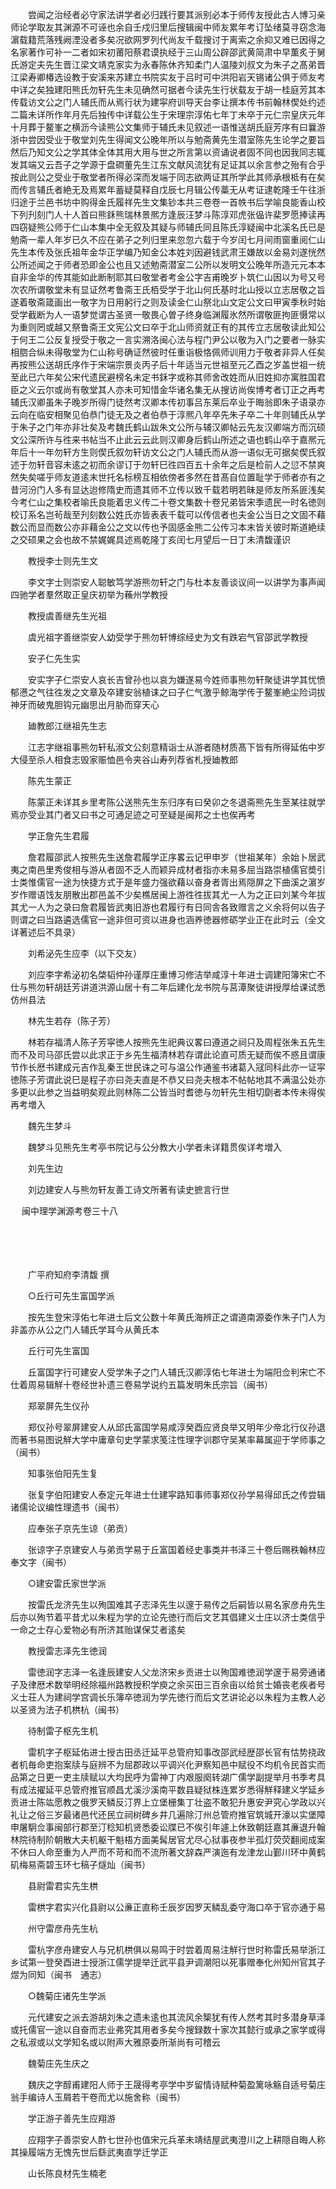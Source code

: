 <!-- { "loadSidebar": true } -->
　　尝闻之治经者必守家法讲学者必归践行要其派别必本于师传友授此古人博习亲师论学取友其渊源不可诬也余自壬戍归里后搜辑闽中师友累年考订坠绪莫寻窃念海濵载籍荒落残阙湮没者多矣况欲网罗列代尚友千载搜讨于离索之余抑又难已因得之名家著作可补一二者如宋初莆阳蔡君谟执经于三山周公辟邵武黄简肃中早薫炙于舅氏游定夫先生晋江梁文靖克家实为永春陈休齐知柔门人温陵刘叔文为朱子之髙弟晋江梁寿卿椿选设教于安溪来苏建立书院实友于吕时可中洪阳岩天锡诸公俱于师友考中详之矣独建阳熊氏勿轩先生未见确然可据者今读先生行状载友于胡一桂庭芳其本传载访文公之门人辅氏而从焉行状为建寜府训导天台李让撰本传书前翰林偰处约述二篇未详所作年月先后独传中详载公生于宋理宗淳佑七年丁未卒于元仁宗皇庆元年十月葬于鳌峯之横沥今读熊公文集师于辅氏未见叙述一语惟送胡氏庭芳序有曰曩游浙中尝因受业于敬堂刘先生得闻文公晚年所以与勉斋黄先生潜室陈先生论学之要旨然后乃知文公之学其体全体其用大用与世之所言第以资诵说者固不同也因我同志辄发其端又云吾子之学源于盘磵董先生江东文献风流犹有足证其以余言参之殆有合乎按此则公之受业于敬堂者所得必深而发端于同志欲两证其所学此其师承根柢有在矣而传言辅氏者絶无及焉累年蓄疑莫释自戊辰七月辑公传藁无从考证逮乾隆壬午往浙归途于兰邑书坊中购得金氏履祥先生文集钞本共三卷卷一首帙书后学喻良能香山校下列刋刻门人十人首曰熊鉌熊瑞林景熈方逢辰汪梦斗陈淳邓虎张偘许棐罗愿捧读再四窃疑熊公师于仁山本集中全无叙及其疑与师辅氏同且陈氏淳疑闽中北溪名氏已是勉斋一辈人年岁已久不应在弟子之列归里来忽忽六载于今岁闰七月间雨窗重阅仁山先生本传及张氏祖年金华正学编乃知金公本姓刘因避钱武肃王嫌故以金易刘遂恍然公所述闻之于师者恐即金公也且又述勉斋潜室二公所以发明文公晚年所造元元本本自非金华的传其能如此断制耶其曰敬堂者考金公字吉甫晚岁卜筑仁山因以为号又号次农所谓敬堂未有显证然考鲁斋王氏栢受学于北山何氏基时北山授以立志居敬之旨遂着敬斋箴画出一敬字为日用躬行之则及读金仁山祭北山文定公文曰甲寅季秋时始受学截断为人一语梦觉谓古圣贤一敬畏心曽子终身临渊履氷然所谓敬匪拘匪慑常以为重则罔或越又祭鲁斋王文宪公文曰卒于北山师资就正有的其传立志居敬读此知公于何王二公反复授受于敬之一言实溯洛闽心法与程门尹公以敬为入门之要者一脉实相脗合纵未得敬堂为仁山称号确证然彼时任重诣极恪佩师训用力于敬者非异人任矣再按熊公送胡氏序作于宋端宗景炎丙子后十年适当元世祖至元乙酉之岁盖世祖一统至此已六年矣公宋代遗民避榜名未定书鉌字或称其师舍改姓而从旧姓抑亦寓胜国君臣之义云尔或尚有敬堂其人亦未可知惜金华诸名集无从搜访尚俟博考者订正之再考辅氏汉卿虽朱子晚岁所得门徒然考汉卿本传初事吕东莱后卒业于晦翁即朱子语录亦云向在临安相聚见伯恭门徒无及之者伯恭于淳熈八年卒先朱子卒二十年则辅氏从学于朱子之门年亦非壮矣及考魏氏鹤山跋朱文公所与辅汉卿帖云先友汉卿端方而沉硕文公深所许与徃来书帖当不止此云云此则汉卿身后鹤山所述之语也鹤山卒于嘉熈元年后十一年勿轩方生则偰氏叙勿轩访文公之门人辅氏而从游一语似无可据矣偰氏叙述于勿轩音容未逺之初而余谬订于勿轩巳徃四百五十余年之后是检前人之愆不禁爽然失矣嗟乎师友道逺末世托名标榜互相依傍者多然在昔髙自位置耻学于师者亦有之昔河汾门人多有显达迨修隋史而遗其师不立传以致千载若明若昧是师友所系匪浅矣今考仁山之集校者喻氏良能着忠义传二十卷文集数十卷兄弟皆宋季遗民一时名徳则校订系名岂茍哉至刋刻数公姓氏亦皆表表千载可以传信者也夫金公当日之文固不藉数公而显而数公亦非藉金公之文以传也予固感金熊二公传习本末皆关彼时斯道絶续之交硕果之会也故不禁娓娓具述焉乾隆丁亥闰七月望后一日丁未清馥谨识

　　教授李士则先生文

　　李文字士则崇安人聪敏笃学游熊勿轩之门与杜本友善谈议间一以讲学为事声闻四驰学者羣然取正皇庆初举为蘓州学教授

　　教授虞善继先生光祖

　　虞光祖字善继崇安人幼受学于熊勿轩博综经史为文有跌宕气官邵武学教授

　　安子仁先生实

　　安实字子仁崇安人哀长吉曾孙也以哀为嫌遂易今姓师事熊勿轩聚徒讲学其忧愤郁懑之气往徃发之文章及卒建安翁植诔之曰子仁气激乎鲸海学传于鳌峯絶尘险词拔神牙而破鬼胆钩元幽思出月胁而穿天心

　　廸教郎江继祖先生志

　　江志字继祖事熊勿轩私淑文公刻意精诣士从游者随材质髙下皆有所得延佑中岁大侵至杀人相食志毁家赈恤邑令夹谷山寿列荐省札授廸教郎

　　陈先生蒙正

　　陈蒙正未详其乡里考陈公送熊先生东归序有曰癸卯之冬退斋熊先生至某往就学焉亦受业其门者又曰书之可通足迹之可至疑是闽邦之士也俟再考

　　学正詹先生君履

　　詹君履邵武人按熊先生送詹君履学正序畧云记甲申岁（世祖某年）余始卜居武夷之南邑里秀俊相与游从者固不乏人而颖异成材者指亦未易多屈当路崇植儒官奬引士类惟儒官一途为快捷方式于是年盛力强欲藉以奋身者胥出焉隠屏之下曲溪之濵岁岁作赠语饯友朋散出郡邑盖不少矣樵居闽上游徃徃拔其尤一人为之正曰刘某今年拔其尤一人为之录曰詹君履皆武夷旧游也君履行有日同舎各致赠言之义余将何以告子则谓之曰当路遴选儒官一途非但可资以进身也涵养徳器修砺学业正在此时云（全文详著述后不具录）

　　刘希泌先生应李（以下交友）

　　刘应李字希泌初名棨韬仲孙谨厚庄重博习修洁举咸淳十年进士调建阳簿宋亡不仕与熊勿轩胡廷芳讲道洪源山居十有二年后建化龙书院与莒潭聚徒讲授厚给课试悉仿州县法

　　林先生若存（陈子芳）

　　林若存福清人陈子芳寜徳人按熊先生祀典议畧曰遵道之祠只及周程张朱五先生而不及司马邵氏尝以此求正于乡先生福清林若存谓此论直可质无疑而俟不惑且谓康节作长厯书建成元吉作乱秦王世民诛之可与温公作通鉴书诸葛入冦同科此亦一证寜徳陈子芳谓此说巳是程子亦曰尧夫直是不恭又曰尧夫根本不帖帖地其不满温公处亦多更以此参之当益明矣观此则林陈二公皆当时耆徳与勿轩先生相切劘者本传未得俟再考増入

　　魏先生梦斗

　　魏梦斗见熊先生考亭书院记与公分教大小学者未详籍贯俟详考増入

　　刘先生边

　　刘边建安人与熊勿轩友善工诗文所著有读史摭言行世 

　
闽中理学渊源考卷三十八

　

　　

　　广平府知府李清馥 撰

　　○丘行可先生富国学派

　　按先生登宋淳佑七年进士后文公数十年黄氏海辨正之谓道南源委作朱子门人为非盖亦从公之门人辅氏学耳今从黄氏本

　　丘行可先生富国

　　丘富国字行可建安人受学朱子之门人辅氏汉卿淳佑七年进士为端阳佥判宋亡不仕着周易辑觧十卷经世补遗三卷易学说约五篇发明朱氏宗旨（闽书）

　　郑翠屏先生仪孙

　　郑仪孙号翠屏建安人从邱氏富国学易咸淳癸酉应贤良举又明年少帝北行仪孙退而著书易图说觧大学中庸章句史学蒙求笺注性理字训郡守吴某率幕属迎于学师事之（闽书）

　　知事张伯阳先生复

　　张复字伯阳建安人泰定元年进士仕建寜路知事师事郑仪孙学易得邱氏之传尝辑诸儒论议编性理遗书（闽书）

　　应奉张子京先生谅（弟贡）

　　张谅字子京建安人与弟贡学易于丘富国着经史事类并书泽三十卷后赐秩翰林应奉文字（闽书）

　　○建安雷氏家世学派

　　按雷氏龙济先生以殉国难其子志泽先生以邃于易传之后嗣皆以易名家彦舟先生后亦以殉节着平昔尤以朱程为学的立论先徳行而后文艺其倡建义士庄以济士类信乎一命之士存心爱物必有所济其贻谋保艾者逺矣

　　教授雷志泽先生徳润

　　雷徳润字志泽一名逢辰建安人父龙济宋乡贡进士以殉国难徳润学邃于易旁通诸子及律厯术数举明经除福州路教授积学庾之余买田三百余亩以给贫士婚丧老疾者号义士荘人为建祠学宫调长乐簿卒徳润为学先徳行而后文艺讲论必以朱程为主教人必以圣贤为法子机栱杭（闽书）

　　待制雷子枢先生机

　　雷机字子枢延佑进士授古田丞迁延平总管府知事改邵武经歴邵长官有怙势挠政者机毎命吏抱案牍与庭辨不为屈郡政以平调兴化尹察知邑中赋役不均机令民首实而品第之日更一吏主牍赋以大均民呼为雷神丁内艰服阕转湖广儒学副提举月书季考具有成法擢延平总管府推官顺昌尤溪沙溪南平数县疑狱株连累岁悉得觧释建义学延乡贡进士陈竑愿教之俄罗天鳞反汀界上立堡栅集丁壮盗不敢犯升惠安尹究心学政以兴礼让之俗三岁最诸邑代还民立祠树碑乡井几遍除汀州总管府推官筑城开濠以实堡障申屠駉佥事闽部行郡至汀稔知机贤悉委讼牒已不俟引年遽上休致朝廷嘉其亷退升翰林院待制阶朝散大夫机躯干魁梧方面美髯居官尤尽心狱事夜参半孤灯荧荧翻阅成案不休曰人命至重为人严而不苛和而不流所著文辞森严演迤有龙津龙山鄞川环中黄鹤矶梅易斋碧玉环七稿子燧灿（闽书）

　　县尉雷君实先生栱

　　雷栱字君实兴化县尉以公亷正直称壬辰岁因罗天鳞乱委守海口卒于官亦通于易

　　州守雷彦舟先生杭

　　雷杭字彦舟建安人与兄机栱俱以易鸣于时尝着周易注觧行世时称雷氏易举浙江乡试第一登癸酉进士授浙江儒学提举迁武平县尹调潮阳以死事赠奉化州知州官其子煜为同知（闽书　通志）

　　○魏菊庄诸先生学派

　　元代建安之派去游胡刘朱之遗未逺也其流风余榘犹有传人然考其时多潜身草泽或托儒官一途以自奋而志业弗究其用者多矣今搜録数十家次其懿行或承之家学或得之私淑或以文学知名或以附声大雅原委所渐尚有可稽云

　　魏菊庄先生庆之

　　魏庆之字醇甫建阳人师于王晟得考亭学中岁留情诗赋种菊盈篱咏觞自适号菊庄翁手编诗人玉屑若干卷而尤以施舍称（闽书）

　　学正游子善先生应翔游

　　应翔字子善崇安人酢七世孙也值宋元兵革未靖结屋武夷澄川之上耕隠自晦人称其操履端方无愧先世后繇武夷直学迁学正

　　山长陈良材先生楠老

